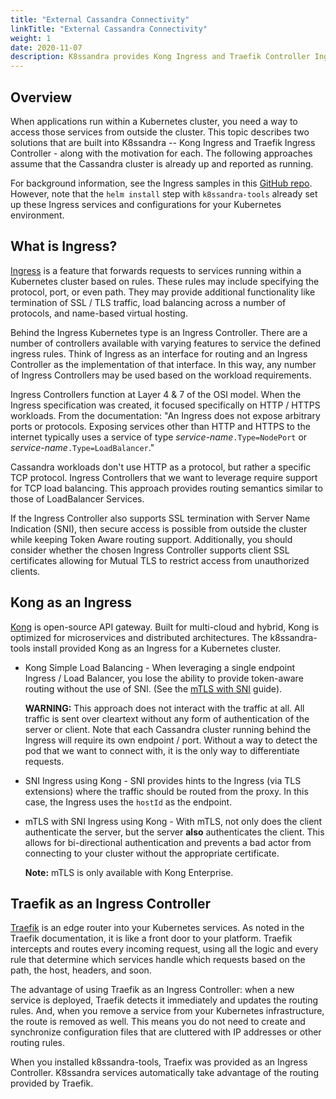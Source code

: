 ```yaml
---
title: "External Cassandra Connectivity"
linkTitle: "External Cassandra Connectivity"
weight: 1
date: 2020-11-07
description: K8ssandra provides Kong Ingress and Traefik Controller Ingress for external connectivity
---
```


## Overview

When applications run within a Kubernetes cluster, you need a way to access those services from outside the cluster. This topic describes two solutions that are built into K8ssandra -- Kong Ingress and Traefik Ingress Controller - along with the motivation for each. The following approaches assume that the Cassandra cluster is already up and reported as running.

For background information, see the Ingress samples in this [GitHub repo](https://github.com/datastax/cass-operator/tree/master/docs/ingress). However, note that the `helm install` step with `k8ssandra-tools` already set up these Ingress services and configurations for your Kubernetes environment. 

## What is Ingress?

[Ingress](https://kubernetes.io/docs/concepts/services-networking/ingress/) is a feature that forwards requests to services running within a Kubernetes cluster based on rules. These rules may include specifying the protocol, port, or even path. They may provide additional functionality like termination of SSL / TLS traffic, load balancing across a number of protocols, and name-based virtual hosting.

Behind the Ingress Kubernetes type is an Ingress Controller. There are a number of controllers available with varying features to service the defined ingress rules. Think of Ingress as an interface for routing and an Ingress Controller as the implementation of that interface. In this way, any number of Ingress Controllers may be used based on the workload requirements.

Ingress Controllers function at Layer 4 & 7 of the OSI model. When the Ingress specification was created, it focused specifically on HTTP / HTTPS workloads. From the documentation: "An Ingress does not expose arbitrary ports or protocols. Exposing services other than HTTP and HTTPS to the internet typically uses a service of type *service-name*`.Type=NodePort` or *service-name*`.Type=LoadBalancer`."

Cassandra workloads don't use HTTP as a protocol, but rather a specific TCP protocol. Ingress Controllers that we want to leverage require support for TCP load balancing. This approach provides routing semantics similar to those of LoadBalancer Services.

If the Ingress Controller also supports SSL termination with Server Name Indication (SNI), then secure access is possible from outside the cluster while keeping Token Aware routing support. Additionally, you should consider whether the chosen Ingress Controller supports client SSL certificates allowing for Mutual TLS to restrict access from unauthorized clients.

## Kong as an Ingress

[Kong](https://konghq.com/kong/) is open-source API gateway. Built for multi-cloud and hybrid, Kong is optimized for microservices and distributed architectures. The k8ssandra-tools install provided Kong as an Ingress for a Kubernetes cluster.

* Kong Simple Load Balancing - When leveraging a single endpoint Ingress / Load Balancer, you lose the ability to provide token-aware routing without the use of SNI. (See the [mTLS with SNI](https://github.com/datastax/cass-operator/blob/master/docs/ingress/kong/mtls-sni) guide). 

    **WARNING:** This approach does not interact with the traffic at all. All traffic is sent over cleartext without any form of authentication of the server or client. Note that each Cassandra cluster running behind the Ingress will require its own endpoint / port. Without a way to detect the pod that we want to connect with, it is the only way to differentiate requests.

* SNI Ingress using Kong - SNI provides hints to the Ingress (via TLS extensions) where the traffic should be routed from the proxy. In this case, the Ingress uses  the `hostId` as the endpoint.

* mTLS with SNI Ingress using Kong - With mTLS, not only does the client authenticate the server, but the server **also** authenticates the client. This allows for bi-directional authentication and prevents a bad actor from connecting to your cluster without the appropriate certificate.

    **Note:** mTLS is only available with Kong Enterprise.

## Traefik as an Ingress Controller

[Traefik](https://traefik.io/traefik-enterprise/) is an edge router into your Kubernetes services. As noted in the Traefik documentation, it is like a front door to your platform. Traefik intercepts and routes every incoming request, using all the logic and every rule that determine which services handle which requests based on the path, the host, headers, and soon. 

The advantage of using Traefik as an Ingress Controller: when a new service is deployed, Traefik detects it immediately and updates the routing rules. And, when you  remove a service from your Kubernetes infrastructure, the route is removed as well. This means you do not need to create and synchronize configuration files that are cluttered with IP addresses or other routing rules.

When you installed k8ssandra-tools, Traefix was provided as an Ingress Controller.  K8ssandra services automatically take advantage of the routing provided by Traefik. 












